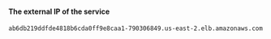 #### The external IP of the service
`ab6db219ddfde4818b6cda0ff9e8caa1-790306849.us-east-2.elb.amazonaws.com`